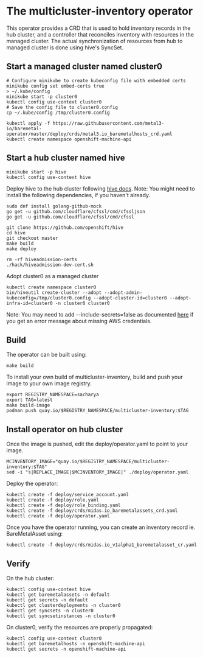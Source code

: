 # The multicluster-inventory operator

This operator provides a CRD that is used to hold inventory records in the hub cluster, and a controller that reconciles inventory with resources in the managed cluster. The actual synchronization of resources from hub to managed cluster is done using hive's SyncSet.

## Start a managed cluster named cluster0
```
# Configure minikube to create kubeconfig file with embedded certs
minikube config set embed-certs true
> ~/.kube/config
minikube start -p cluster0
kubectl config use-context cluster0
# Save the config file to cluster0.config
cp ~/.kube/config /tmp/cluster0.config

kubectl apply -f https://raw.githubusercontent.com/metal3-io/baremetal-operator/master/deploy/crds/metal3.io_baremetalhosts_crd.yaml
kubectl create namespace openshift-machine-api
```

## Start a hub cluster named hive
```
minikube start -p hive
kubectl config use-context hive
```

Deploy hive to the hub cluster following [hive docs](https://github.com/openshift/hive/blob/master/docs/developing.md).
Note: You might need to install the following dependencies, if you haven't already.
```
sudo dnf install golang-github-mock
go get -u github.com/cloudflare/cfssl/cmd/cfssljson
go get -u github.com/cloudflare/cfssl/cmd/cfssl
```

```
git clone https://github.com/openshift/hive
cd hive
git checkout master
make build
make deploy

rm -rf hiveadmission-certs
./hack/hiveadmission-dev-cert.sh
```

Adopt cluster0 as a managed cluster
```
kubectl create namespace cluster0
bin/hiveutil create-cluster --adopt --adopt-admin-kubeconfig=/tmp/cluster0.config --adopt-cluster-id=cluster0 --adopt-infra-id=cluster0 -n cluster0 cluster0
```
Note: You may need to add --include-secrets=false as documented [here](https://github.com/openshift/hive/issues/774) if you get an error message about missing AWS credentials.

## Build

The operator can be built using:

```
make build
```

To install your own build of multicluster-inventory, build and push your image to your own image registry.
```
export REGISTRY_NAMESPACE=sacharya
export TAG=latest
make build-image
podman push quay.io/$REGISTRY_NAMESPACE/multicluster-inventory:$TAG
```

## Install operator on hub cluster
Once the image is pushed, edit the deploy/operator.yaml to point to your image.
```
MCINVENTORY_IMAGE="quay.io/$REGISTRY_NAMESPACE/multicluster-inventory:$TAG"
sed -i "s|REPLACE_IMAGE|$MCINVENTORY_IMAGE|" ./deploy/operator.yaml
```

Deploy the operator:
```
kubectl create -f deploy/service_account.yaml
kubectl create -f deploy/role.yaml
kubectl create -f deploy/role_binding.yaml
kubectl create -f deploy/crds/midas.io_baremetalassets_crd.yaml
kubectl create -f deploy/operator.yaml
```

Once you have the operator running, you can create an inventory record ie. BareMetalAsset using:
```
kubectl create -f deploy/crds/midas.io_v1alpha1_baremetalasset_cr.yaml
```

## Verify
On the hub cluster:
```
kubectl config use-context hive
kubectl get baremetalassets -n default
kubectl get secrets -n default
kubectl get clusterdeployments -n cluster0
kubectl get syncsets -n cluster0
kubectl get syncsetinstances -n cluster0
```

On cluster0, verify the resources are properly propagated:
```
kubectl config use-context cluster0
kubectl get baremetalhosts -n openshift-machine-api
kubectl get secrets -n openshift-machine-api
```
